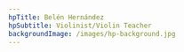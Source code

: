 ```yaml
---
hpTitle: Belén Hernández
hpSubtitle: Violinist/Violin Teacher
backgroundImage: /images/hp-background.jpg
---
```


